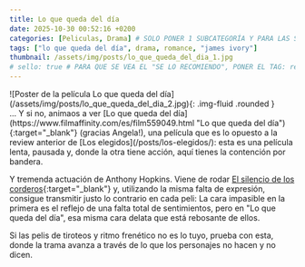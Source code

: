 ```yaml
---
title: Lo que queda del día
date: 2025-10-30 00:52:16 +0200
categories: [Peliculas, Drama] # SOLO PONER 1 SUBCATEGORÍA Y PARA LAS SERIES PONER UN CARACTER INVISIBLE, COPIALO DE ENTRE LOS PARÉNTESIS (ㅤ), AL FINAL DE LA SUBCATEGORÍA, POR EJEMPLO [Series, "Thrillerㅤ"]
tags: ["lo que queda del día", drama, romance, "james ivory"]
thumbnail: /assets/img/posts/lo_que_queda_del_dia_1.jpg
# sello: true # PARA QUE SE VEA EL "SE LO RECOMIENDO", PONER EL TAG: recomendada
---
```


<div class="row mb-4">
  <div class="col-md-5" markdown="1">
![Poster de la película Lo que queda del día](/assets/img/posts/lo_que_queda_del_dia_2.jpg){: .img-fluid .rounded }
  </div>
  <div class="col-md-7" markdown="1">
... Y si no, animaos a ver [Lo que queda del día](https://www.filmaffinity.com/es/film559049.html "Lo que queda del día"){:target="_blank"} (gracias Angela!), una película que es lo opuesto a la review anterior de [Los elegidos](/posts/los-elegidos/): esta es una película lenta, pausada y, donde la otra tiene acción, aquí tienes la contención por bandera.

Y tremenda actuación de Anthony Hopkins. Viene de rodar [El silencio de los corderos](https://www.filmaffinity.com/es/film768790.html "El silencio de los corderos"){:target="_blank"} y, utilizando la misma falta de expresión, consigue transmitir justo lo contrario en cada peli: La cara impasible en la primera es el reflejo de una falta total de sentimientos, pero en "Lo que queda del día", esa misma cara delata que está rebosante de ellos.

Si las pelis de tiroteos y ritmo frenético no es lo tuyo, prueba con esta, donde la trama avanza a través de lo que los personajes no hacen y no dicen.
  </div>
</div>
